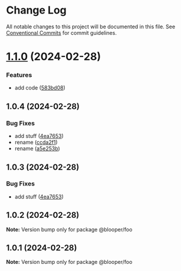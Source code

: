 # Change Log

All notable changes to this project will be documented in this file.
See [Conventional Commits](https://conventionalcommits.org) for commit guidelines.

# [1.1.0](https://github.com/Vilsol/semver-test/compare/vilsol-semver-test-package@1.0.4...vilsol-semver-test-package@1.1.0) (2024-02-28)


### Features

* add code ([583bd08](https://github.com/Vilsol/semver-test/commit/583bd0845dafc7a7d8dd59278a0468d1351491ce))





## 1.0.4 (2024-02-28)


### Bug Fixes

* add stuff ([4ea7653](https://github.com/Vilsol/semver-test/commit/4ea7653271fbcb27ad3615be1579341017fd80b6))
* rename ([ccda2f1](https://github.com/Vilsol/semver-test/commit/ccda2f149c55ccdc4a81f92bcb9b98cde1e77652))
* rename ([a5e253b](https://github.com/Vilsol/semver-test/commit/a5e253b07b9f1050bf2ef5e57fccfb7c8362faca))





## 1.0.3 (2024-02-28)


### Bug Fixes

* add stuff ([4ea7653](https://github.com/Vilsol/semver-test/commit/4ea7653271fbcb27ad3615be1579341017fd80b6))





## 1.0.2 (2024-02-28)

**Note:** Version bump only for package @blooper/foo





## 1.0.1 (2024-02-28)

**Note:** Version bump only for package @blooper/foo
